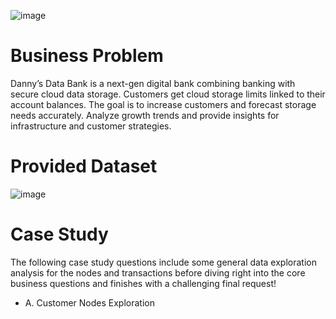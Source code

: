 
![image](https://github.com/user-attachments/assets/eafcf194-1eba-45ce-a65b-30db0a45dee3)

# Business Problem

Danny’s Data Bank is a next-gen digital bank combining banking with secure cloud data storage.
Customers get cloud storage limits linked to their account balances.
The goal is to increase customers and forecast storage needs accurately.
Analyze growth trends and provide insights for infrastructure and customer strategies.

# Provided Dataset
![image](https://github.com/user-attachments/assets/cd36637e-c935-4c8d-a30e-3cbd60f727d6)


# Case Study

The following case study questions include some general data exploration analysis for the nodes and transactions before diving right into the core business questions and finishes with a challenging final request!

- A. Customer Nodes Exploration







